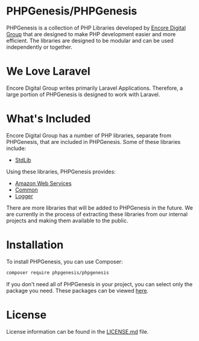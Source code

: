 # PHPGenesis/PHPGenesis

PHPGenesis is a collection of PHP Libraries developed by [Encore Digital Group](https://github.com/EncoreDigitalGroup)
that are designed to make PHP development easier and more efficient. The libraries are designed to be modular and can be
used independently or together.

# We Love Laravel

Encore Digital Group writes primarily Laravel Applications. Therefore, a large portion of PHPGenesis is designed to work with Laravel.

# What's Included

Encore Digital Group has a number of PHP libraries, separate from PHPGenesis, that are included in PHPGenesis. Some of these libraries include:

- [StdLib](https://github.com/EncoreDigitalGroup/StdLib)

Using these libraries, PHPGenesis provides:

- [Amazon Web Services](./src/Services/AmazonWebServices/README.md)
- [Common](./src/Common/README.md)
- [Logger](./src/Logger/README.md)

There are more libraries that will be added to PHPGenesis in the future. We are currently in the process of extracting these libraries
from our internal projects and making them available to the public.

# Installation

To install PHPGenesis, you can use Composer:

```bash
composer require phpgenesis/phpgenesis
```

If you don't need all of PHPGenesis in your project, you can select only the package you need. These packages can be viewed [here](https://github.com/PHPGenesis).

# License

License information can be found in the [LICENSE.md](/LICENSE.md) file.